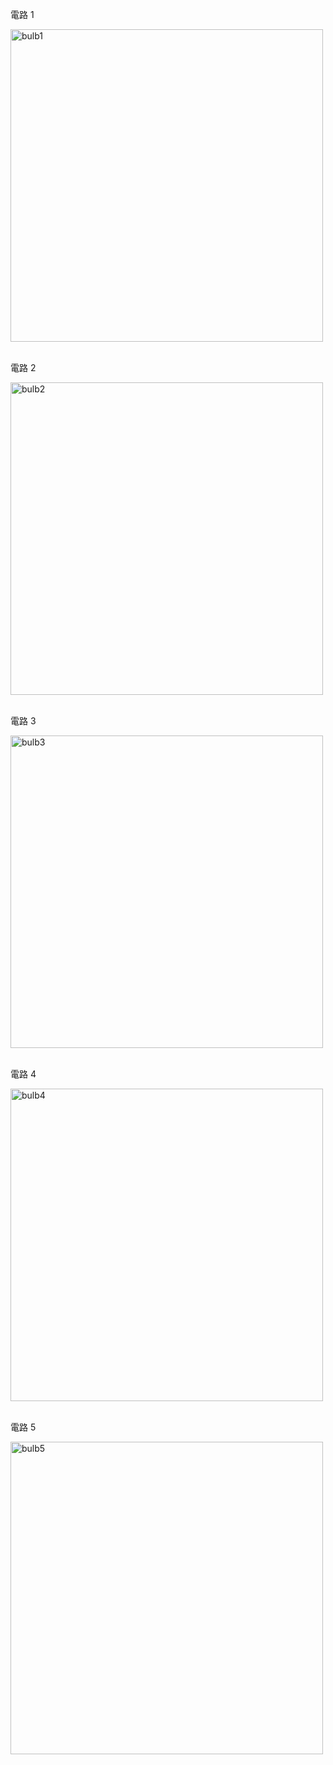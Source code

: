 電路 1

<img src="http://nandemoi.github.io/zl111/media/bulb1.png" alt="bulb1" height="500"/>
<br>
<br>

電路 2

<img src="http://nandemoi.github.io/zl111/media/bulb2.png" alt="bulb2" height="500"/>
<br>
<br>

電路 3

<img src="http://nandemoi.github.io/zl111/media/bulb3.png" alt="bulb3" height="500"/>
<br>
<br>

電路 4

<img src="http://nandemoi.github.io/zl111/media/bulb4.png" alt="bulb4" height="500"/>
<br>
<br>

電路 5

<img src="http://nandemoi.github.io/zl111/media/bulb5.png" alt="bulb5" height="500"/>
